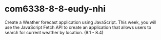 # com6338-8-8-eudy-nhi
Create a Weather forecast application using JavaScript.  This week, you will use the JavaScript Fetch API to create an application that allows users to search for current weather by location. (8.1 - 8.4)
